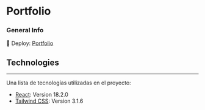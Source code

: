 # Portfolio
### General Info
🚀 Deploy: [Portfolio](https://portfolio-rho-five-54.vercel.app/)

## Technologies
***
Una lista de tecnologías utilizadas en el proyecto:
* [React](https://es.reactjs.org/): Version 18.2.0
* [Tailwind CSS](https://tailwindcss.com/): Version 3.1.6
